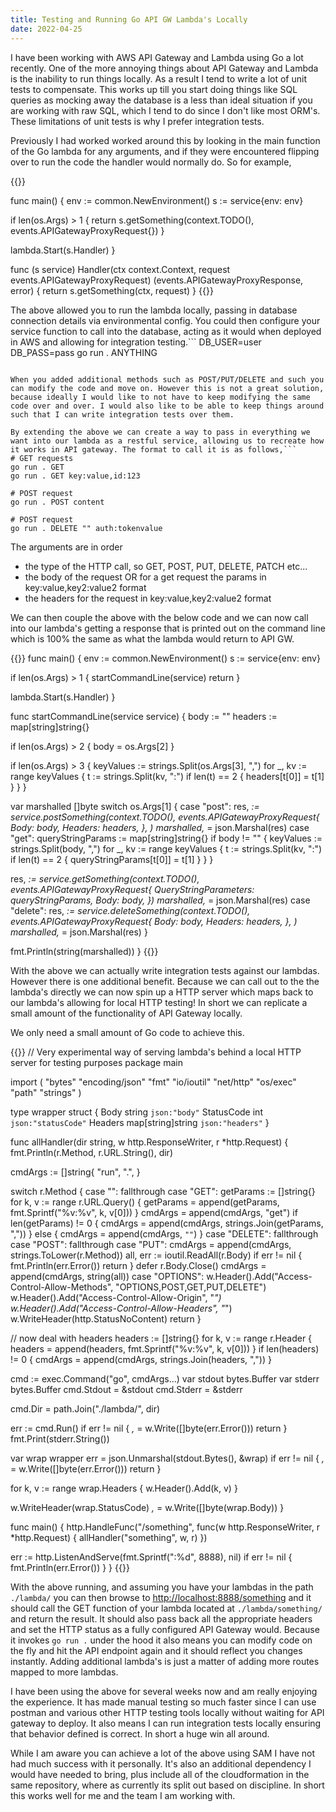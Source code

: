 ```yaml
---
title: Testing and Running Go API GW Lambda's Locally
date: 2022-04-25
---
```


I have been working with AWS API Gateway and Lambda using Go a lot recently. One of the more annoying things about API Gateway and Lambda is the inability to run things locally. As a result I tend to write a lot of unit tests to compensate. This works up till you start doing things like SQL queries as mocking away the database is a less than ideal situation if you are working with raw SQL, which I tend to do since I don't like most ORM's. These limitations of unit tests is why I prefer integration tests.

Previously I had worked worked around this by looking in the main function of the Go lambda for any arguments, and if they were encountered flipping over to run the code the handler would normally do. So for example,

{{<highlight go>}}

func main() {
 env := common.NewEnvironment()
 s := service{env: env}

 if len(os.Args) > 1 {
  return s.getSomething(context.TODO(), events.APIGatewayProxyRequest{})
 }

 lambda.Start(s.Handler)
}

func (s service) Handler(ctx context.Context, request events.APIGatewayProxyRequest) (events.APIGatewayProxyResponse, error) {
 return s.getSomething(ctx, request)
}
{{</highlight>}}

The above allowed you to run the lambda locally, passing in database connection details via environmental config. You could then configure your service function to call into the database, acting as it would when deployed in AWS and allowing for integration testing.```
DB_USER=user DB_PASS=pass go run . ANYTHING

```

When you added additional methods such as POST/PUT/DELETE and such you can modify the code and move on. However this is not a great solution, because ideally I would like to not have to keep modifying the same code over and over. I would also like to be able to keep things around such that I can write integration tests over them.

By extending the above we can create a way to pass in everything we want into our lambda as a restful service, allowing us to recreate how it works in API gateway. The format to call it is as follows,```
# GET requests
go run . GET 
go run . GET key:value,id:123

# POST request
go run . POST content

# POST request
go run . DELETE "" auth:tokenvalue
```

The arguments are in order

- the type of the HTTP call, so GET, POST, PUT, DELETE, PATCH etc...
- the body of the request OR for a get request the params in key:value,key2:value2 format
- the headers for the request in key:value,key2:value2 format

We can then couple the above with the below code and we can now call into our lambda's getting a response that is printed out on the command line which is 100% the same as what the lambda would return to API GW.

{{<highlight go>}}
func main() {
 env := common.NewEnvironment()
 s := service{env: env}

 if len(os.Args) > 1 {
  startCommandLine(service)
  return
 }

 lambda.Start(s.Handler)
}

func startCommandLine(service service) {
 body := ""
 headers := map[string]string{}

 if len(os.Args) > 2 {
  body = os.Args[2]
 }

 if len(os.Args) > 3 {
  keyValues := strings.Split(os.Args[3], ",")
  for _, kv := range keyValues {
   t := strings.Split(kv, ":")
   if len(t) == 2 {
    headers[t[0]] = t[1]
   }
  }
 }

 var marshalled []byte
 switch os.Args[1] {
 case "post":
  res, _:= service.postSomething(context.TODO(),
   events.APIGatewayProxyRequest{
    Body:    body,
    Headers: headers,
   },
  )
  marshalled,_ = json.Marshal(res)
 case "get":
  queryStringParams := map[string]string{}
  if body != "" {
   keyValues := strings.Split(body, ",")
   for _, kv := range keyValues {
    t := strings.Split(kv, ":")
    if len(t) == 2 {
     queryStringParams[t[0]] = t[1]
    }
   }
  }

  res, _:= service.getSomething(context.TODO(), events.APIGatewayProxyRequest{
   QueryStringParameters: queryStringParams,
   Body:                  body,
  })
  marshalled,_ = json.Marshal(res)
 case "delete":
  res, _:= service.deleteSomething(context.TODO(),
   events.APIGatewayProxyRequest{
    Body:    body,
    Headers: headers,
   },
  )
  marshalled,_ = json.Marshal(res)
 }

 fmt.Println(string(marshalled))
}
{{</highlight>}}

With the above we can actually write integration tests against our lambdas. However there is one additional benefit. Because we can call out to the the lambda's directly we can now spin up a HTTP server which maps back to our lambda's allowing for local HTTP testing! In short we can replicate a small amount of the functionality of API Gateway locally.

We only need a small amount of Go code to achieve this.

{{<highlight go>}}
// Very experimental way of serving lambda's behind a local HTTP server for testing purposes
package main

import (
 "bytes"
 "encoding/json"
 "fmt"
 "io/ioutil"
 "net/http"
 "os/exec"
 "path"
 "strings"
)

type wrapper struct {
 Body       string            `json:"body"`
 StatusCode int               `json:"statusCode"`
 Headers    map[string]string `json:"headers"`
}

func allHandler(dir string, w http.ResponseWriter, r *http.Request) {
 fmt.Println(r.Method, r.URL.String(), dir)

 cmdArgs := []string{
  "run",
  ".",
 }

 switch r.Method {
 case "":
  fallthrough
 case "GET":
  getParams := []string{}
  for k, v := range r.URL.Query() {
   getParams = append(getParams, fmt.Sprintf("%v:%v", k, v[0]))
  }
  cmdArgs = append(cmdArgs, "get")
  if len(getParams) != 0 {
   cmdArgs = append(cmdArgs, strings.Join(getParams, ","))
  } else {
   cmdArgs = append(cmdArgs, `""`)
  }
 case "DELETE":
  fallthrough
 case "POST":
  fallthrough
 case "PUT":
  cmdArgs = append(cmdArgs, strings.ToLower(r.Method))
  all, err := ioutil.ReadAll(r.Body)
  if err != nil {
   fmt.Println(err.Error())
   return
  }
  defer r.Body.Close()
  cmdArgs = append(cmdArgs, string(all))
 case "OPTIONS":
  w.Header().Add("Access-Control-Allow-Methods", "OPTIONS,POST,GET,PUT,DELETE")
  w.Header().Add("Access-Control-Allow-Origin", "*")
  w.Header().Add("Access-Control-Allow-Headers", "*")
  w.WriteHeader(http.StatusNoContent)
  return
 }

 // now deal with headers
 headers := []string{}
 for k, v := range r.Header {
  headers = append(headers, fmt.Sprintf("%v:%v", k, v[0]))
 }
 if len(headers) != 0 {
  cmdArgs = append(cmdArgs, strings.Join(headers, ","))
 }

 cmd := exec.Command("go", cmdArgs...)
 var stdout bytes.Buffer
 var stderr bytes.Buffer
 cmd.Stdout = &stdout
 cmd.Stderr = &stderr

 cmd.Dir = path.Join("./lambda/", dir)

 err := cmd.Run()
 if err != nil {
  _,_ = w.Write([]byte(err.Error()))
  return
 }
 fmt.Print(stderr.String())

 var wrap wrapper
 err = json.Unmarshal(stdout.Bytes(), &wrap)
 if err != nil {
  _,_ = w.Write([]byte(err.Error()))
  return
 }

 for k, v := range wrap.Headers {
  w.Header().Add(k, v)
 }

 w.WriteHeader(wrap.StatusCode)
 _,_ = w.Write([]byte(wrap.Body))
}

func main() {
 http.HandleFunc("/something", func(w http.ResponseWriter, r *http.Request) {
  allHandler("something", w, r)
 })

 err := http.ListenAndServe(fmt.Sprintf(":%d", 8888), nil)
 if err != nil {
  fmt.Println(err.Error())
 }
}
{{</highlight>}}

With the above running, and assuming you have your lambdas in the path `./lambda/` you can then browse to <http://localhost:8888/something> and it should call the GET function of your lambda located at `./lambda/something/` and return the result. It should also pass back all the appropriate headers and set the HTTP status as a fully configured API Gateway would. Because it invokes `go run .` under the hood it also means you can modify code on the fly and hit the API endpoint again and it should reflect you changes instantly. Adding additional lambda's is just a matter of adding more routes mapped to more lambdas.

I have been using the above for several weeks now and am really enjoying the experience. It has made manual testing so much faster since I can use postman and various other HTTP testing tools locally without waiting for API gateway to deploy. It also means I can run integration tests locally ensuring that behavior defined is correct. In short a huge win all around.

While I am aware you can achieve a lot of the above using SAM I have not had much success with it personally. It's also an additional dependency I would have needed to bring, plus include all of the cloudformation in the same repository, where as currently its split out based on discipline. In short this works well for me and the team I am working with.
